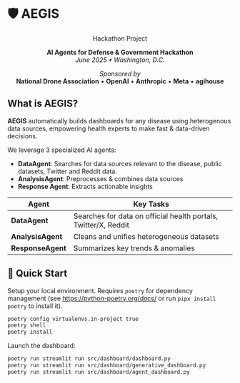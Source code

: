# 🛡️ AEGIS

<div align="center">
Hackathon Project

**AI Agents for Defense & Government Hackathon**  
*June 2025 • Washington, D.C.*

*Sponsored by*  
**National Drone Association** • **OpenAI** • **Anthropic** • **Meta** • **agihouse**

</div>


## What is AEGIS?

**AEGIS** automatically builds dashboards for any disease using heterogenous data sources, empowering health experts to make fast & data-driven decisions.

We leverage 3 specialized AI agents:

* **DataAgent**: Searches for data sources relevant to the disease, public datasets, Twitter and Reddit data.
* **AnalysisAgent**: Preprocesses & combines data sources
* **Response Agent**: Extracts actionable insights

| Agent | Key Tasks |
|-------|-----------|
| **DataAgent** | Searches for data on official health portals, Twitter/X, Reddit |
| **AnalysisAgent** | Cleans and unifies heterogeneous datasets |
| **ResponseAgent** | Summarizes key trends & anomalies |


## 🚀 Quick Start

Setup your local environment. Requires `poetry` for dependency management (see https://python-poetry.org/docs/ or run `pipx install poetry` to install it).

```bash
poetry config virtualenvs.in-project true
poetry shell
poetry install
```

Launch the dashboard:

```bash
poetry run streamlit run src/dashboard/dashboard.py
poetry run streamlit run src/dashboard/generative_dashboard.py
poetry run streamlit run src/dashboard/agent_dashboard.py
```